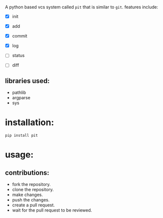 A python based vcs system called `pit` that is similar to `git`.
features include:
- [x] init
- [x] add
- [x] commit
- [x] log
- [ ] status
- [ ] diff
  

## libraries used:
- pathlib
- argparse
- sys

# installation:
```
pip install pit
```

# usage:


## contributions:
- fork the repository.
- clone the repository.
- make changes.
- push the changes.
- create a pull request.
- wait for the pull request to be reviewed.


